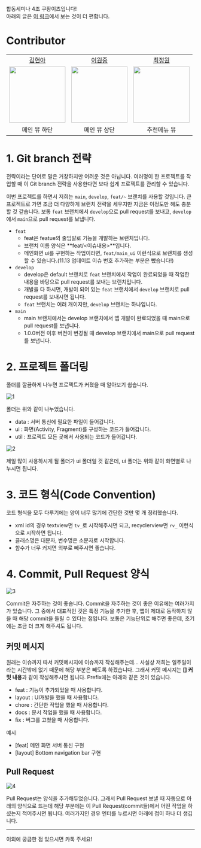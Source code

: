 합동세미나 4조 쿠팡이츠입니다!<br>
아래의 글은 [이 링크](https://gigantic-respect-681.notion.site/30e9048137564860b1564206c3834050)에서 보는 것이 더 편합니다.

# Contributor
<table align="center">
  <tr align="center">
    <td><a href="https://github.com/akimcse">김현아</a></td>
    <td><a href="https://github.com/WonJoongLee">이원중</a></td>
    <td><a href="https://github.com/garden0401">최정원</a></td>
  </tr>
  <tr align="center">
    <td><img src="https://github.com/akimcse.png" width="150"></td>
    <td><img src="https://github.com/WonJoongLee.png" width="150"></td>
    <td><img src="https://github.com/garden0401.png" width="150"></td>
  </tr>
    <tr align="center">
    <td>메인 뷰 하단</td>
    <td>메인 뷰 상단</td>
    <td>추천메뉴 뷰</td>
  </tr>
</table>

# 1. Git branch 전략

 전략이라는 단어로 말은 거창하지만 어려운 것은 아닙니다. 여러명이 한 프로젝트를 작업할 때 이 Git branch 전략을 사용한다면 보다 쉽게 프로젝트를 관리할 수 있습니다. 

 이번 프로젝트를 하면서 저희는 `main`, `develop`, `feat/~` 브랜치를 사용할 것입니다. 큰 프로젝트로 가면 조금 더 다양하게 브랜치 전략을 세우지만 지금은 이정도만 해도 충분할 것 같습니다. 보통 `feat` 브랜치에서 `develop`으로 pull request를 보내고, `develop`에서 `main`으로 pull request를 보냅니다. 

- `feat`
    - feat은 featue의 줄임말로 기능을 개발하는 브랜치입니다.
    - 브랜치 이름 양식은 **feat/<이슈내용>**입니다.
    - 메인화면 ui를 구현하는 작업이라면, `feat/main_ui` 이런식으로 브랜치를 생성할 수 있습니다.(11.13 업데이트 이슈 번호 추가하는 부분은 뺐습니다!)
- `develop`
    - develop은 default 브랜치로 `feat` 브랜치에서 작업이 완료되었을 때 작업한 내용을 바탕으로 pull request를 보내는 브랜치입니다.
    - 개발을 다 하시면, 개발이 되어 있는 `feat` 브랜치에서 `develop` 브랜치로 pull request를 보내시면 됩니다.
    - `feat` 브랜치는 여러 개이지만, `develop` 브랜치는 하나입니다.
- `main`
    - main 브랜치에서는 develop 브랜치에서 앱 개발이 완료되었을 때 main으로 pull request를 보냅니다.
    - 1.0.0버전 이후 버전이 변경될 때 develop 브랜치에서 main으로 pull request를 보냅니다.

# 2. 프로젝트 폴더링

 폴더를 깔끔하게 나누면 프로젝트가 커졌을 때 알아보기 쉽습니다.

![1](https://user-images.githubusercontent.com/57510192/142626087-c23f3abb-1dba-47d5-879a-28ee98e20694.png)

폴더는 위와 같이 나누었습니다.

- data : 서버 통신에 필요한 파일이 들어갑니다.
- ui : 화면(Activity, Fragment)를 구성하는 코드가 들어갑니다.
- util : 프로젝트 모든 곳에서 사용되는 코드가 들어갑니다.

![2](https://user-images.githubusercontent.com/57510192/142626135-5e0fb8a0-96de-4c46-8f88-6b954ad707f9.png)

 제일 많이 사용하시게 될 폴더가 ui 폴더일 것 같은데, ui 폴더는 위와 같이 화면별로 나누시면 됩니다.

# 3. 코드 형식(Code Convention)

 코드 형식을 모두 다루기에는 양이 너무 많기에 간단한 것만 몇 개 정리했습니다.

- xml id의 경우 textview면 `tv_`로 시작해주시면 되고, recyclerview면 `rv_` 이런식으로 시작하면 됩니다.
- 클래스명은 대문자, 변수명은 소문자로 시작합니다.
- 함수가 너무 커지면 외부로 빼주시면 좋습니다.

# 4. Commit, Pull Request 양식
![3](https://user-images.githubusercontent.com/57510192/142626262-8a297849-bd49-4813-bae1-ac01040ce62a.jpg)

 Commit은 자주하는 것이 좋습니다. Commit을 자주하는 것이 좋은 이유에는 여러가지가 있습니다. 그 중에서 대표적인 것은 특정 기능을 추가한 후, 앱이 제대로 동작하지 않을 때 해당 commit을 돌릴 수 있다는 점입니다. 보통은 기능단위로 해주면 좋은데, 초기에는 조금 더 크게 해주셔도 됩니다. 

## 커밋 메시지

 원래는 이슈까지 따서 커밋메시지에 이슈까지 작성해주는데... 사실상 저희는 일주일이라는 시간밖에 없기 때문에 해당 부분은 빼도록 하겠습니다. 그래서 커밋 메시지는 **[<Prefix>] 커밋 내용**과 같이 작성해주시면 됩니다. Prefix에는 아래와 같은 것이 있습니다.

- feat : 기능이 추가되었을 때 사용합니다.
- layout : UI개발을 했을 때 사용합니다.
- chore : 간단한 작업을 했을 때 사용합니다.
- docs : 문서 작업을 했을 때 사용합니다.
- fix : 버그를 고쳤을 때 사용합니다.

예시

- [feat] 메인 화면 서버 통신 구현
- [layout] Bottom navigation bar 구현

## Pull Request
![4](https://user-images.githubusercontent.com/57510192/142626282-cdc6b178-d7cf-4cab-9fd5-6943a6001770.png)

 Pull Request는 양식을 추가해두었습니다. 그래서 Pull Request 보낼 때 자동으로 아래의 양식으로 뜨는데 해당 부분에는 이 Pull Request(commit들)에서 어떤 작업을 하셨는지 적어주시면 됩니다. 여러가지인 경우 엔터를 누르시면 아래에 점이 하나 더 생깁니다.

---

이외에 궁금한 점 있으시면 카톡 주세요!
